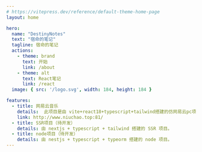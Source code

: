 ```yaml
---
# https://vitepress.dev/reference/default-theme-home-page
layout: home

hero:
  name: "DestinyNotes"
  text: "宿命的笔记"
  tagline: 宿命的笔记
  actions:
    - theme: brand
      text: 开始
      link: /about
    - theme: alt
      text: React笔记
      link: /react
  image: { src: '/logo.svg', width: 184, height: 184 }

features:
  - title: 网易云音乐
    details:  此项目是由 vite+react18+typescript+tailwind搭建的仿网易云pc项目。
    link: http://www.niuchao.top:81/
  - title: SSR项目（待开发）
    details: 由 nextjs + typescript + tailwind 搭建的 SSR 项目。
  - title: node项目（待开发）
    details: 由 nestjs + typescript + typeorm 搭建的 node 项目。
---
```


